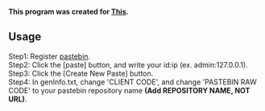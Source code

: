 **This program was created for <a href="https://github.com/QPZM6974/discord-token-generator-electron">This</a>.**

## Usage
Step1: Register <a href="https://pastebin.com">pastebin</a>.<br>
Step2: Click the [paste] button, and write your id:ip (ex. admin:127.0.0.1).<br>
Step3: Click the [Create New Paste] button.<br>
Step4: In genInfo.txt, change 'CLIENT CODE', and change 'PASTEBIN RAW CODE' to your pastebin repository name **(Add REPOSITORY NAME, NOT URL)**.<br>